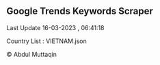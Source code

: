 

## Google Trends Keywords Scraper 
 
Last Update 16-03-2023 , 06:41:18

Country List :
VIETNAM.json



© Abdul Muttaqin 
